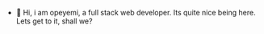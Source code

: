 - 👋 Hi, i am opeyemi, a full stack web developer. Its quite nice being here. Lets get to it, shall we?
 

<!---
opeyemiCodes/opeyemi is a ✨ special ✨ repository because its `README.md` (this file) appears on your GitHub profile.
You can click the Preview link to take a look at your changes.
--->
